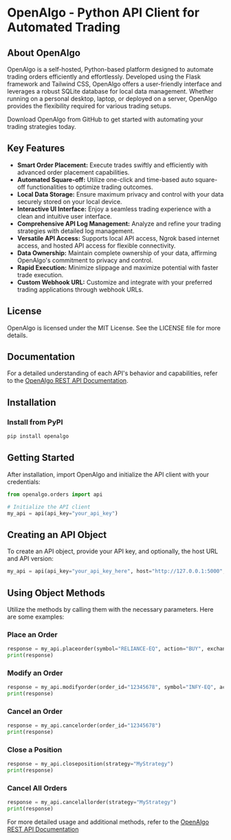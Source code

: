# OpenAlgo - Python API Client for Automated Trading

## About OpenAlgo

OpenAlgo is a self-hosted, Python-based platform designed to automate trading orders efficiently and effortlessly. Developed using the Flask framework and Tailwind CSS, OpenAlgo offers a user-friendly interface and leverages a robust SQLite database for local data management. Whether running on a personal desktop, laptop, or deployed on a server, OpenAlgo provides the flexibility required for various trading setups.

Download OpenAlgo from GitHub to get started with automating your trading strategies today.

## Key Features

- **Smart Order Placement:** Execute trades swiftly and efficiently with advanced order placement capabilities.
- **Automated Square-off:** Utilize one-click and time-based auto square-off functionalities to optimize trading outcomes.
- **Local Data Storage:** Ensure maximum privacy and control with your data securely stored on your local device.
- **Interactive UI Interface:** Enjoy a seamless trading experience with a clean and intuitive user interface.
- **Comprehensive API Log Management:** Analyze and refine your trading strategies with detailed log management.
- **Versatile API Access:** Supports local API access, Ngrok based internet access, and hosted API access for flexible connectivity.
- **Data Ownership:** Maintain complete ownership of your data, affirming OpenAlgo's commitment to privacy and control.
- **Rapid Execution:** Minimize slippage and maximize potential with faster trade execution.
- **Custom Webhook URL:** Customize and integrate with your preferred trading applications through webhook URLs.

## License

OpenAlgo is licensed under the MIT License. See the LICENSE file for more details.

## Documentation

For a detailed understanding of each API's behavior and capabilities, refer to the [OpenAlgo REST API Documentation](https://docs.openalgo.in/api-documentation/v1).

## Installation

### Install from PyPI

```bash
pip install openalgo
```

## Getting Started

After installation, import OpenAlgo and initialize the API client with your credentials:

```python
from openalgo.orders import api

# Initialize the API client
my_api = api(api_key="your_api_key")
```

## Creating an API Object

To create an API object, provide your API key, and optionally, the host URL and API version:

```python
my_api = api(api_key="your_api_key_here", host="http://127.0.0.1:5000", version="v1")
```

## Using Object Methods

Utilize the methods by calling them with the necessary parameters. Here are some examples:

### Place an Order

```python
response = my_api.placeorder(symbol="RELIANCE-EQ", action="BUY", exchange="NSE", quantity=1)
print(response)
```

### Modify an Order

```python
response = my_api.modifyorder(order_id="12345678", symbol="INFY-EQ", action="SELL", exchange="NSE", product="CNC", quantity=2, price=1500)
print(response)
```

### Cancel an Order

```python
response = my_api.cancelorder(order_id="12345678")
print(response)
```

### Close a Position

```python
response = my_api.closeposition(strategy="MyStrategy")
print(response)
```

### Cancel All Orders

```python
response = my_api.cancelallorder(strategy="MyStrategy")
print(response)
```

For more detailed usage and additional methods, refer to the [OpenAlgo REST API Documentation](https://docs.openalgo.in/api-documentation/v1)
